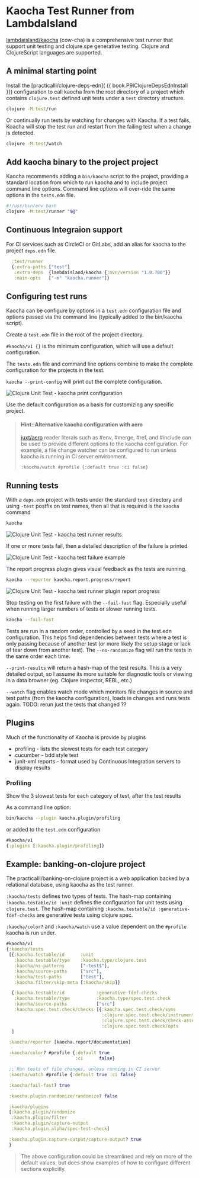# Kaocha Test Runner from LambdaIsland
[lambdaisland/kaocha](https://github.com/lambdaisland/kaocha) (cow-cha) is a comprehensive test runner that support unit testing and clojure.spe generative testing.  Clojure and ClojureScript languages are supported.

## A minimal starting point
Install the [practicalli/clojure-deps-edn]( {{ book.P9IClojureDepsEdnInstall }}) configuration to call kaocha from the root directory of a project which contains `clojure.test` defined unit tests under a `test` directory structure.

```bash
clojure -M:test/run
```

Or continually run tests by watching for changes with Kaocha.  If a test fails, Koacha will stop the test run and restart from the failing test when a change is detected.

```bash
clojure -M:test/watch
```


## Add kaocha binary to the project project
Kaocha recommends adding a `bin/kaocha` script to the project, providing a standard location from which to run kaocha and to include project command line options.  Command line options will over-ride the same options in the `tests.edn` file.

```bash
#!/usr/bin/env bash
clojure -M:test/runner "$@"
```


## Continuous Integraion support
For CI services such as CircleCI or GitLabs, add an alias for kaocha to the project `deps.edn` file.

```clojure
  :test/runner
  {:extra-paths ["test"]
   :extra-deps  {lambdaisland/kaocha {:mvn/version "1.0.700"}}
   :main-opts   ["-m" "kaocha.runner"]}
```


## Configuring test runs
Kaocha can be configure by options in a `test.edn` configuration file and options passed via the command line (typically added to the bin/kaocha script).

Create a `test.edn` file in the root of the project directory.

`#kaocha/v1 {}` is the minimum configuration, which will use a default configuration.

The `tests.edn` file and command line options combine to make the complete configuration for the projects in the test.

`kaocha --print-config` will print out the complete configuration.

![Clojure Unit Test - kaocha print configuration](/images/clojure-unit-test-kaocha-config-print.png)

Use the default configuration as a basis for customizing any specific project.

> #### Hint::Alternative kaocha configuration with aero
> [juxt/aero](https://github.com/juxt/aero) reader literals such as #env, #merge, #ref, and #include can be used to provide different options to the kaocha configuration. For example, a file change watcher can be configured to run unless kaocha is running in CI server environment.
>
> `:kaocha/watch #profile {:default true :ci false}`


## Running tests
With a `deps.edn` project with tests under the standard `test` directory and using `-test` postfix on test names, then all that is required is the `kaocha` command

```bash
kaocha
```

![Clojure Unit Test - kaocha test runner results](/images/clojure-unit-test-kaocha-run-results.png)


If one or more tests fail, then a detailed description of the failure is printed

![Clojure Unit Test - kaocha test failure example](/images/clojure-unit-test-kaocha-fail-example.png)

The report progress plugin gives visual feedback as the tests are running.

```bash
kaocha --reporter kaocha.report.progress/report
```

![Clojure Unit Test - kaocha test runner plugin report progress](/images/clojure-unit-test-kaocha-plugin-report-progress-results.png)

Stop testing on the first failure with the `--fail-fast` flag.  Especially useful when running larger numbers of tests or slower running tests.

```bash
kaocha --fail-fast
```

Tests are run in a random order, controlled by a seed in the test.edn configuration.  This helps find dependencies between tests where a test is only passing because of another test (or more likely the setup stage or lack of tear down from another test).  The `--no-randomize` flag will run the tests in the same order each time.

`--print-results` will return a hash-map of the test results.  This is a very detailed output, so I assume its more suitable for diagnostic tools or viewing in a data browser (eg. Clojure inspector, REBL, etc.)


`--watch` flag enables watch mode which monitors file changes in source and test paths (from the kaocha configuration), loads in changes and runs tests again.  TODO: rerun just the tests that changed ??

## Plugins
Much of the functionality of Kaocha is provide by plugins

* profiling - lists the slowest tests for each test category
* cucumber - bdd style test
* junit-xml reports - format used by Continuous Integration servers to display results


### Profiling
Show the 3 slowest tests for each category of test, after the test results

As a command line option:
```bash
bin/kaocha --plugin kaocha.plugin/profiling
```
or added to the `test.edn` configuration
```clojure
#kaocha/v1
{:plugins [:kaocha.plugin/profiling]}
```

## Example: banking-on-clojure project
The practicalli/banking-on-clojure project is a web application backed by a relational database, using kaocha as the test runner.

`:kaocha/tests` defines two types of tests.  The hash-map containing `:kaocha.testable/id :unit` defines the configuration for unit tests using `clojure.test`.  The hash-map containing `:kaocha.testable/id :generative-fdef-checks` are generative tests using clojure spec.

`:kaocha/color?` and `:kaocha/watch` use a value dependent on the `#profile` kaocha is run under.

```clojure
#kaocha/v1
{:kaocha/tests
 [{:kaocha.testable/id      :unit
   :kaocha.testable/type    :kaocha.type/clojure.test
   :kaocha/ns-patterns      ["-test$"],
   :kaocha/source-paths     ["src"],
   :kaocha/test-paths       ["test"],
   :kaocha.filter/skip-meta [:kaocha/skip]}

  {:kaocha.testable/id            :generative-fdef-checks
   :kaocha.testable/type          :kaocha.type/spec.test.check
   :kaocha/source-paths           ["src"]
   :kaocha.spec.test.check/checks [{:kaocha.spec.test.check/syms            :all-fdefs
                                    :clojure.spec.test.check/instrument?    true
                                    :clojure.spec.test.check/check-asserts? true
                                    :clojure.spec.test.check/opts           {:num-tests 10}}]}
  ]

 :kaocha/reporter [kaocha.report/documentation]

 :kaocha/color? #profile {:default true
                          :ci      false}

 ;; Run tests of file changes, unless running in CI server
 :kaocha/watch #profile {:default true :ci false}

 :kaocha/fail-fast? true

 :kaocha.plugin.randomize/randomize? false

 :kaocha/plugins
 [:kaocha.plugin/randomize
  :kaocha.plugin/filter
  :kaocha.plugin/capture-output
  :kaocha.plugin.alpha/spec-test-check]

 :kaocha.plugin.capture-output/capture-output? true
 }
```

> The above configuration could be streamlined and rely on more of the default values, but does show examples of how to configure different sections explicitly.
